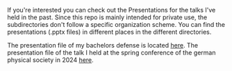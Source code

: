 If you're interested you can check out the Presentations for the talks I've held in the past.
Since this repo is mainly intended for private use, the subdirectories don't follow a specific organization scheme.
You can find the presentations (.pptx files) in different places in the different directories.

The presentation file of my bachelors defense is located [here](https://github.com/ma-sauter/Talks/blob/26d41d497cbea05125faaa57b90559670e965271/bachelors-defence/Presentation_finalver.pptx).
The presentation file of the talk I held at the spring conference of the german physical society in 2024 [here](https://github.com/ma-sauter/Talks/blob/26d41d497cbea05125faaa57b90559670e965271/dpg-fruehjahrstagung-2024/Presentation/Ver2.Presentation_Marc_Sauter.pptx).
